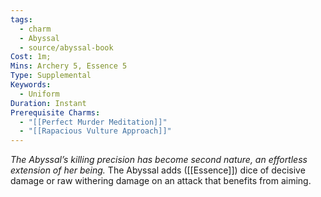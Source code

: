 ```yaml
---
tags:
  - charm
  - Abyssal
  - source/abyssal-book
Cost: 1m; 
Mins: Archery 5, Essence 5
Type: Supplemental
Keywords:
  - Uniform
Duration: Instant
Prerequisite Charms:
  - "[[Perfect Murder Meditation]]"
  - "[[Rapacious Vulture Approach]]"
---
```

*The Abyssal’s killing precision has become second nature, an effortless extension of her being.*
The Abyssal adds ([[Essence]]) dice of decisive damage or raw withering damage on an attack that benefits from aiming.
